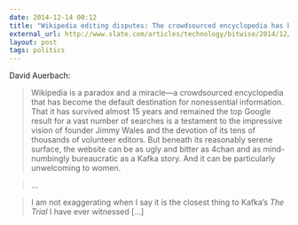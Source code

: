 ```yaml
---
date: 2014-12-14 00:12
title: "Wikipedia editing disputes: The crowdsourced encyclopedia has become a rancorous, sexist mess."
external_url: http://www.slate.com/articles/technology/bitwise/2014/12/wikipedia_editing_disputes_the_crowdsourced_encyclopedia_has_become_a_rancorous.html?wpsrc
layout: post
tags: politics
---
```


David Auerbach:

>Wikipedia is a paradox and a miracle—a crowdsourced encyclopedia that has become the default destination for nonessential information. That it has survived almost 15 years and remained the top Google result for a vast number of searches is a testament to the impressive vision of founder Jimmy Wales and the devotion of its tens of thousands of volunteer editors. But beneath its reasonably serene surface, the website can be as ugly and bitter as 4chan and as mind-numbingly bureaucratic as a Kafka story. And it can be particularly unwelcoming to women.

>...

>I am not exaggerating when I say it is the closest thing to Kafka’s *The Trial* I have ever witnessed [...]
